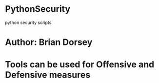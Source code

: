 # PythonSecurity
python security scripts
# Author: Brian Dorsey
# Tools can be used for Offensive and Defensive measures
